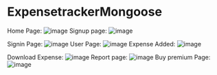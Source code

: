 ﻿# ExpensetrackerMongoose

 Home Page:
 ![image](https://github.com/Faranaz08/ExpensetrackerMongoose/assets/83759275/7a05f5ea-d8af-4db6-9375-52b2ef4d63ca)
Signup page:
![image](https://github.com/Faranaz08/ExpensetrackerMongoose/assets/83759275/3a79e0ea-f8aa-4262-afd7-149980644c4c)

Signin Page:
![image](https://github.com/Faranaz08/ExpensetrackerMongoose/assets/83759275/9182a64c-1369-4634-bd38-3268e648408b)
User Page:
![image](https://github.com/Faranaz08/ExpensetrackerMongoose/assets/83759275/dec28261-79f9-409d-b4bb-a5c6cf5e4dc1)
Expense Added:
![image](https://github.com/Faranaz08/ExpensetrackerMongoose/assets/83759275/0f6f0f22-1670-4346-836a-1a8200b223d7)

Download Expense:
![image](https://github.com/Faranaz08/ExpensetrackerMongoose/assets/83759275/a0d9ca37-6ab1-43a1-a7af-16ccd5b006f7)
Report page:
![image](https://github.com/Faranaz08/ExpensetrackerMongoose/assets/83759275/5ee1f035-2788-4585-947a-e3421e0feb3a)
Buy premium Page:
![image](https://github.com/Faranaz08/ExpensetrackerMongoose/assets/83759275/78682d46-f7ee-44a2-b729-79f39c2f6ab1)






